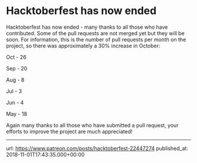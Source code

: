 # Hacktoberfest has now ended

Hacktoberfest has now ended - many thanks to all those who have contributed. Some of the pull requests are not merged yet but they will be soon. For information, this is the number of pull requests per month on the project, so there was approximately a 30% increase in October:

Oct - 26

Sep - 20

Aug - 8

Jul - 3

Jun - 4

May - 18

Again many thanks to all those who have submitted a pull request, your efforts to improve the project are much appreciated!

* * *

url: https://www.patreon.com/posts/hacktoberfest-22447274
published_at: 2018-11-01T17:43:35.000+00:00